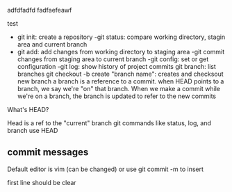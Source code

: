 adfdfadfd fadfaefeawf

test

- git init: create a repository
-git status: compare working directory, stagin area and current branch
- git add: add changes from working directory to staging area
-git commit changes from staging area to current branch
-git config: set or get configuration
-git log: show history of project commits
git branch: list branches
git checkout -b create "branch name": creates and checksout new branch
a branch is a reference to a commit. when HEAD points to a branch, we say we're "on" that branch. When we make a commit while we're on a branch, the branch is updated to refer to the new commits

What's HEAD?

Head is a ref to the "current" branch git commands like status, log, and branch use HEAD
## commit messages

Default editor is vim (can be changed)
or use git commit -m <message> to insert

first line should be clear
